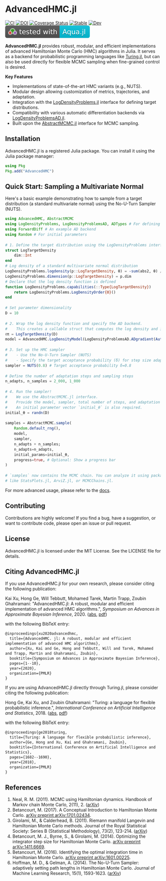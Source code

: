 # AdvancedHMC.jl

[![CI](https://github.com/TuringLang/AdvancedHMC.jl/actions/workflows/CI.yml/badge.svg)](https://github.com/TuringLang/AdvancedHMC.jl/actions/workflows/CI.yml)
[![DOI](https://zenodo.org/badge/72657907.svg)](https://zenodo.org/badge/latestdoi/72657907)
[![Coverage Status](https://coveralls.io/repos/github/TuringLang/AdvancedHMC.jl/badge.svg?branch=main)](https://coveralls.io/github/TuringLang/AdvancedHMC.jl?branch=main) 
[![Stable](https://img.shields.io/badge/docs-stable-blue.svg)](https://turinglang.github.io/AdvancedHMC.jl/stable/)
[![Dev](https://img.shields.io/badge/docs-dev-blue.svg)](https://turinglang.github.io/AdvancedHMC.jl/dev/)
[![Aqua QA](https://raw.githubusercontent.com/JuliaTesting/Aqua.jl/master/badge.svg)](https://github.com/JuliaTesting/Aqua.jl)

**AdvancedHMC.jl** provides robust, modular, and efficient implementations of advanced Hamiltonian Monte Carlo (HMC) algorithms in Julia. It serves as a backend for probabilistic programming languages like [Turing.jl](https://github.com/TuringLang/Turing.jl), but can also be used directly for flexible MCMC sampling when fine-grained control is desired.

**Key Features**

  - Implementations of state-of-the-art HMC variants (e.g., NUTS).
  - Modular design allowing customization of metrics, trajectories, and adaptation.
  - Integration with the [LogDensityProblems.jl](https://github.com/tpapp/LogDensityProblems.jl) interface for defining target distributions.
  - Compatibility with various automatic differentiation backends via [LogDensityProblemsAD.jl](https://github.com/TuringLang/LogDensityProblemsAD.jl).
  - Built upon the [AbstractMCMC.jl](https://github.com/TuringLang/AbstractMCMC.jl) interface for MCMC sampling.

## Installation

AdvancedHMC.jl is a registered Julia package. You can install it using the Julia package manager:

```julia
using Pkg
Pkg.add("AdvancedHMC")
```

## Quick Start: Sampling a Multivariate Normal

Here's a basic example demonstrating how to sample from a target distribution (a standard multivariate normal) using the No-U-Turn Sampler (NUTS).

```julia
using AdvancedHMC, AbstractMCMC
using LogDensityProblems, LogDensityProblemsAD, ADTypes # For defining the target distribution & its gradient
using ForwardDiff # An example AD backend
using Random # For initial parameters

# 1. Define the target distribution using the LogDensityProblems interface
struct LogTargetDensity
    dim::Int
end
# Log density of a standard multivariate normal distribution
LogDensityProblems.logdensity(p::LogTargetDensity, θ) = -sum(abs2, θ) / 2
LogDensityProblems.dimension(p::LogTargetDensity) = p.dim
# Declare that the log density function is defined
function LogDensityProblems.capabilities(::Type{LogTargetDensity})
    return LogDensityProblems.LogDensityOrder{0}()
end

# Set parameter dimensionality
D = 10

# 2. Wrap the log density function and specify the AD backend.
#    This creates a callable struct that computes the log density and its gradient.
ℓπ = LogTargetDensity(D)
model = AdvancedHMC.LogDensityModel(LogDensityProblemsAD.ADgradient(AutoForwardDiff(), ℓπ))

# 3. Set up the HMC sampler
#    - Use the No-U-Turn Sampler (NUTS)
#    - Specify the target acceptance probability (δ) for step size adaptation
sampler = NUTS(0.8) # Target acceptance probability δ=0.8

# Define the number of adaptation steps and sampling steps
n_adapts, n_samples = 2_000, 1_000

# 4. Run the sampler!
#    We use the AbstractMCMC.jl interface.
#    Provide the model, sampler, total number of steps, and adaptation steps.
#    An initial parameter vector `initial_θ` is also required.
initial_θ = randn(D)

samples = AbstractMCMC.sample(
    Random.default_rng(),
    model,
    sampler,
    n_adapts + n_samples;
    n_adapts=n_adapts,
    initial_params=initial_θ,
    progress=true, # Optional: Show a progress bar
)

# `samples` now contains the MCMC chain. You can analyze it using packages
# like StatsPlots.jl, ArviZ.jl, or MCMCChains.jl.
```

For more advanced usage, please refer to the [docs](%5Burl%5D(https://turinglang.org/AdvancedHMC.jl/dev/get_started/)).

## Contributing

Contributions are highly welcome! If you find a bug, have a suggestion, or want to contribute code, please open an issue or pull request.

## License

AdvancedHMC.jl is licensed under the MIT License. See the LICENSE file for details.

## Citing AdvancedHMC.jl

If you use AdvancedHMC.jl for your own research, please consider citing the following publication:

Kai Xu, Hong Ge, Will Tebbutt, Mohamed Tarek, Martin Trapp, Zoubin Ghahramani: "AdvancedHMC.jl: A robust, modular and efficient implementation of advanced HMC algorithms.", *Symposium on Advances in Approximate Bayesian Inference*, 2020. ([abs](http://proceedings.mlr.press/v118/xu20a.html), [pdf](http://proceedings.mlr.press/v118/xu20a/xu20a.pdf))

with the following BibTeX entry:

```
@inproceedings{xu2020advancedhmc,
  title={AdvancedHMC. jl: A robust, modular and efficient implementation of advanced HMC algorithms},
  author={Xu, Kai and Ge, Hong and Tebbutt, Will and Tarek, Mohamed and Trapp, Martin and Ghahramani, Zoubin},
  booktitle={Symposium on Advances in Approximate Bayesian Inference},
  pages={1--10},
  year={2020},
  organization={PMLR}
}
```

If you are using AdvancedHMC.jl directly through Turing.jl, please consider citing the following publication:

Hong Ge, Kai Xu, and Zoubin Ghahramani: "Turing: a language for flexible probabilistic inference.", *International Conference on Artificial Intelligence and Statistics*, 2018. ([abs](http://proceedings.mlr.press/v84/ge18b.html), [pdf](http://proceedings.mlr.press/v84/ge18b/ge18b.pdf))

with the following BibTeX entry:

```
@inproceedings{ge2018turing,
  title={Turing: A language for flexible probabilistic inference},
  author={Ge, Hong and Xu, Kai and Ghahramani, Zoubin},
  booktitle={International Conference on Artificial Intelligence and Statistics},
  pages={1682--1690},
  year={2018},
  organization={PMLR}
}
```

## References

 1. Neal, R. M. (2011). MCMC using Hamiltonian dynamics. Handbook of Markov chain Monte Carlo, 2(11), 2. ([arXiv](https://arxiv.org/pdf/1206.1901))
 2. Betancourt, M. (2017). A Conceptual Introduction to Hamiltonian Monte Carlo. [arXiv preprint arXiv:1701.02434](https://arxiv.org/abs/1701.02434).
 3. Girolami, M., & Calderhead, B. (2011). Riemann manifold Langevin and Hamiltonian Monte Carlo methods. Journal of the Royal Statistical Society: Series B (Statistical Methodology), 73(2), 123-214. ([arXiv](https://rss.onlinelibrary.wiley.com/doi/full/10.1111/j.1467-9868.2010.00765.x))
 4. Betancourt, M. J., Byrne, S., & Girolami, M. (2014). Optimizing the integrator step size for Hamiltonian Monte Carlo. [arXiv preprint arXiv:1411.6669](https://arxiv.org/pdf/1411.6669).
 5. Betancourt, M. (2016). Identifying the optimal integration time in Hamiltonian Monte Carlo. [arXiv preprint arXiv:1601.00225](https://arxiv.org/abs/1601.00225).
 6. Hoffman, M. D., & Gelman, A. (2014). The No-U-Turn Sampler: adaptively setting path lengths in Hamiltonian Monte Carlo. Journal of Machine Learning Research, 15(1), 1593-1623. ([arXiv](http://arxiv.org/abs/1111.4246))
